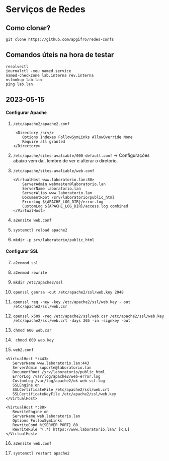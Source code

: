 # Serviços de Redes

## Como clonar?

```
git clone https://github.com/apgifro/redes-confs
```

## Comandos úteis na hora de testar

```
resolvectl
journalctl -xeu named.service
named-checkzone lab.interna rev.interna
nslookup lab.lan
ping lab.lan
```


## 2023-05-15


#### Configurar Apache


1. `/etc/apache2/apache2.conf`
    ``` 
     <Directory /srv/>
        Options Indexes FollowSymLinks AllowOverride None
        Require all granted
    </Directory>
    ```

2. `/etc/apache/sites-avaliable/000-default.conf` -> Configurações abaixo vem daí, lembre de ver e 
alterar o diretório.


3. `/etc/apache/sites-avaliable/web.conf`

    ```
    <VirtualHost www.laboratorio.lan:80>
        ServerAdmin webmaster@laboratorio.lan
        ServerName laboratorio.lan
        ServerAlias www.laboratorio.lan
        DocumentRoot /srv/laboratorio/public_html
        ErrorLog ${APACHE_LOG_DIR}/error.log
        CustomLog ${APACHE_LOG_DIR}/access.log combined
    </VirtualHost>
    ```

4. `a2ensite web.conf`


5. `systemctl reload apache2`


6. `mkdir -p srv/laboratorio/public_html`


#### Configurar SSL


7. `a2enmod ssl`


8. `a2enmod rewrite`


9. `mkdir /etc/apache2/ssl`


10. `openssl genrsa -out /etc/apache2/ssl/web.key
2048`


11. `openssl req -new -key /etc/apache2/ssl/web.key - out /etc/apache2/ssl/web.csr`


12. `openssl x509 -req /etc/apache2/ssl/web.csr /etc/apache2/ssl/web.key /etc/apache2/ssl/web.crt
-days 365 -in -signkey -out`


13. `chmod 600 web.csr`


14. ` chmod 600 web.key`


15. `web2.conf`

```
<VirtualHost *:443>
   ServerName www.laboratorio.lan:443
   ServerAdmin suporte@laboratorio.lan
   DocumentRoot /srv/laboratorio/public_html
   ErrorLog /var/log/apache2/web-error.log
   CustomLog /var/log/apache2/ok-web-ssl.log
   SSLEngine on
   SSLCertificateFile /etc/apache2/ssl/web.crt
   SSLCertificateKeyFile /etc/apache2/ssl/web.key
</VirtualHost>

<VirtualHost *:80>
   RewriteEngine on
   ServerName web.laboratorio.lan
   Options FollowSymLinks
   RewriteCond %{SERVER_PORT} 80
   RewriteRule ^(.*) https://www.laboratorio.lan/ [R,L]
</VirtualHost>
```

16. `a2ensite web.conf`


17. `systemctl restart apache2`